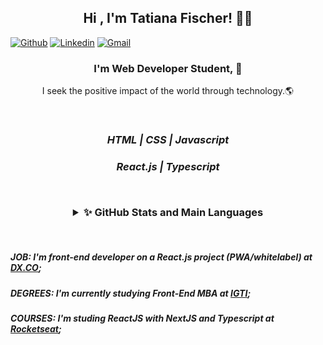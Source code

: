 <h2 align="center"> Hi  , I'm Tatiana Fischer! 👋💙 </h2>

[![Github](https://img.shields.io/badge/-Github-000?style=flat&logo=Github&logoColor=white)](https://github.com/TatianaFischer)
[![Linkedin](https://img.shields.io/badge/-LinkedIn-blue?style=flat&logo=Linkedin&logoColor=white)](https://www.linkedin.com/in/tatianaffischer/)
[![Gmail](https://img.shields.io/badge/-Gmail-c14438?style=flat&logo=Gmail&logoColor=white)](mailto:tatiana.fischer@acad.pucrs.br)

<h3 align="center"> I'm Web Developer Student, 🚀 </h3>
<p align="center"> I seek the positive impact of the world through technology.🌎 </p>

 
 <br/>
 
<i> <h3 align="center">    HTML | CSS | Javascript <p> </h3>
 <h3 align="center"> React.js | Typescript <p> </i>
 
 <br/>
<details align="center">
  <summary >✨ GitHub Stats and Main Languages</summary>

 
 
  ![TatianaFischer's GitHub stats](https://github-readme-stats.vercel.app/api?username=TatianaFischer&show_icons=true&theme=default)


 

  ![Top Langs](https://github-readme-stats.vercel.app/api/top-langs/?username=TatianaFischer&layout=)
</details>

 ##### <br/> <br/> JOB: I'm front-end developer on a React.js project (PWA/whitelabel) at [DX.CO](http://marketing.4all.com/dxco);
 ##### DEGREES: I'm currently studying Front-End MBA at [IGTI](https://www.igti.com.br/cursos/mba-em-desenvolvimento-front-end/); 
 ##### COURSES:  I'm studing ReactJS with NextJS and Typescript at [Rocketseat](https://rocketseat.com.br/);
 


